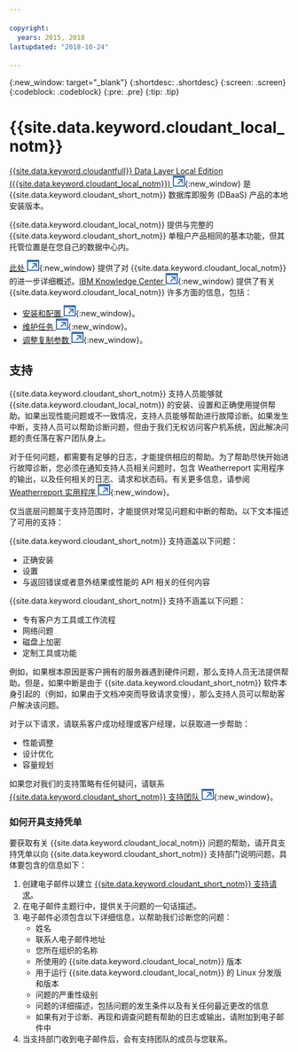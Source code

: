 ```yaml
---

copyright:
  years: 2015, 2018
lastupdated: "2018-10-24"

---
```


{:new_window: target="_blank"}
{:shortdesc: .shortdesc}
{:screen: .screen}
{:codeblock: .codeblock}
{:pre: .pre}
{:tip: .tip}

<!-- Acrolinx: 2017-05-10 -->

# {{site.data.keyword.cloudant_local_notm}}

[{{site.data.keyword.cloudantfull}} Data Layer Local Edition ({{site.data.keyword.cloudant_local_notm}}) ![外部链接图标](../images/launch-glyph.svg "外部链接图标")](https://www.ibm.com/support/knowledgecenter/SSTPQH_1.1.0/com.ibm.cloudant.local.doc/SSTPQH_1.1.0_welcome.html){:new_window} 是 {{site.data.keyword.cloudant_short_notm}} 数据库即服务 (DBaaS) 产品的本地安装版本。

{{site.data.keyword.cloudant_local_notm}} 提供与完整的 {{site.data.keyword.cloudant_short_notm}} 单租户产品相同的基本功能，但其托管位置是在您自己的数据中心内。

[此处 ![外部链接图标](../images/launch-glyph.svg "外部链接图标")](https://www.ibm.com/support/knowledgecenter/en/SSTPQH_1.1.0/com.ibm.cloudant.local.install.doc/topics/clinstall_cloudant_local_overview.html){:new_window} 提供了对 {{site.data.keyword.cloudant_local_notm}} 的进一步详细概述。[IBM Knowledge Center ![外部链接图标](../images/launch-glyph.svg "外部链接图标")](https://www.ibm.com/support/knowledgecenter/en/SSTPQH_1.1.0/com.ibm.cloudant.local.doc/SSTPQH_1.1.0_welcome.html){:new_window} 提供了有关 {{site.data.keyword.cloudant_local_notm}} 许多方面的信息，包括：

-   [安装和配置 ![外部链接图标](../images/launch-glyph.svg "外部链接图标")](https://www.ibm.com/support/knowledgecenter/en/SSTPQH_1.1.0/com.ibm.cloudant.local.install.doc/topics/clinstall_installing.html){:new_window}。
-   [维护任务 ![外部链接图标](../images/launch-glyph.svg "外部链接图标")](https://www.ibm.com/support/knowledgecenter/en/SSTPQH_1.1.0/com.ibm.cloudant.local.install.doc/topics/clinstall_maintenance_tasks_overview.html){:new_window}。
-   [调整复制参数 ![外部链接图标](../images/launch-glyph.svg "外部链接图标")](https://www.ibm.com/support/knowledgecenter/en/SSTPQH_1.1.0/com.ibm.cloudant.local.install.doc/topics/clinstall_tuning_parameters_replication_cases.html){:new_window}。

## 支持

{{site.data.keyword.cloudant_short_notm}} 支持人员能够就 {{site.data.keyword.cloudant_local_notm}} 的安装、设置和正确使用提供帮助。如果出现性能问题或不一致情况，支持人员能够帮助进行故障诊断。如果发生中断，支持人员可以帮助诊断问题，但由于我们无权访问客户机系统，因此解决问题的责任落在客户团队身上。

对于任何问题，都需要有足够的日志，才能提供相应的帮助。为了帮助尽快开始进行故障诊断，您必须在通知支持人员相关问题时，包含 Weatherreport 实用程序的输出，以及任何相关的日志、请求和状态码。有关更多信息，请参阅 [Weatherreport 实用程序 ![外部链接图标](../images/launch-glyph.svg "外部链接图标")](https://www.ibm.com/support/knowledgecenter/SSTPQH_1.1.0/com.ibm.cloudant.local.install.doc/topics/clinstall_checking_health_cluster_with_weatherreport.html){:new_window}。

仅当底层问题属于支持范围时，才能提供对常见问题和中断的帮助。以下文本描述了可用的支持： 

{{site.data.keyword.cloudant_short_notm}} 支持涵盖以下问题：
- 正确安装
- 设置
- 与返回错误或者意外结果或性能的 API 相关的任何内容

{{site.data.keyword.cloudant_short_notm}} 支持不涵盖以下问题：
- 专有客户方工具或工作流程
- 网络问题 
- 磁盘上加密 
- 定制工具或功能

例如，如果根本原因是客户拥有的服务器遇到硬件问题，那么支持人员无法提供帮助。但是，如果中断是由于 {{site.data.keyword.cloudant_short_notm}} 软件本身引起的（例如，如果由于文档冲突而导致请求变慢），那么支持人员可以帮助客户解决该问题。

对于以下请求，请联系客户成功经理或客户经理，以获取进一步帮助：
- 性能调整
- 设计优化
- 容量规划

如果您对我们的支持策略有任何疑问，请联系 [{{site.data.keyword.cloudant_short_notm}} 支持团队 ![外部链接图标](../images/launch-glyph.svg "外部链接图标")](mailto:support@cloudant.com){:new_window}。

### 如何开具支持凭单
要获取有关 {{site.data.keyword.cloudant_local_notm}} 问题的帮助，请开具支持凭单以向 {{site.data.keyword.cloudant_short_notm}} 支持部门说明问题，具体要包含的信息如下：

1. 创建电子邮件以建立 [{{site.data.keyword.cloudant_short_notm}} 支持请求](mailto:support@cloudant.com)。
2. 在电子邮件主题行中，提供关于问题的一句话描述。
3. 电子邮件必须包含以下详细信息，以帮助我们诊断您的问题：
    - 姓名
    - 联系人电子邮件地址
    - 您所在组织的名称
    - 所使用的 {{site.data.keyword.cloudant_local_notm}} 版本
    - 用于运行 {{site.data.keyword.cloudant_local_notm}} 的 Linux 分发版和版本
    - 问题的严重性级别
    - 问题的详细描述，包括问题的发生条件以及有关任何最近更改的信息
    - 如果有对于诊断、再现和调查问题有帮助的日志或输出，请附加到电子邮件中
4. 当支持部门收到电子邮件后，会有支持团队的成员与您联系。


